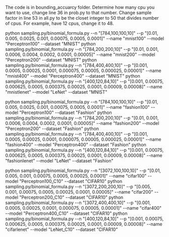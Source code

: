 The code is in bounding_accuarcy folder.
Determine how many cpu you want to use, change line 36 in prob.py to that number. Change sample factor in line 53 in all.py to be the closet integer to 50 that divides number of cpus. For example, have 12 cpus, change it to 48.

python sampling.py/binomial_formula.py --n "[784,100,100,10]" --p "[0.01, 0.005, 0.0025, 0.001, 0.00075, 0.0005, 0.0001]" --name "mnist100" --model "Perceptron100" --dataset "MNIST"
python sampling.py/binomial_formula.py --n "[784,200,200,10]" --p "[0.01, 0.001, 0.0006, 0.0004, 0.0002, 0.0001, 0.00005]" --name "mnist200" --model "Perceptron200" --dataset "MNIST"
python sampling.py/binomial_formula.py --n "[784,400,400,10]" --p "[0.001, 0.0005, 0.00025, 0.0001, 0.000075, 0.00005, 0.000025, 0.00001]" --name "mnist400" --model "Perceptron400" --dataset "MNIST"
python sampling.py/binomial_formula.py --n "[400,120,84,10]" --p "[0.001, 0.00075, 0.000625, 0.0005, 0.000375, 0.00025, 0.0001, 0.00009, 0.00008]" --name "mnistlenet" --model "LeNet" --dataset "MNIST"

python sampling.py/binomial_formula.py --n "[784,100,100,10]" --p "[0.01, 0.005, 0.0025, 0.001, 0.00075, 0.0005, 0.0001]" --name "fashion100" --model "Perceptron100" --dataset "Fashion"
python sampling.py/binomial_formula.py --n "[784,200,200,10]" --p "[0.01, 0.001, 0.0006, 0.0004, 0.0002, 0.0001, 0.00005]" --name "fashion200" --model "Perceptron200" --dataset "Fashion"
python sampling.py/binomial_formula.py --n "[784,400,400,10]" --p "[0.001, 0.0005, 0.00025, 0.0001, 0.000075, 0.00005, 0.000025, 0.00001]" --name "fashion400" --model "Perceptron400" --dataset "Fashion"
python sampling.py/binomial_formula.py --n "[400,120,84,10]" --p "[0.001, 0.00075, 0.000625, 0.0005, 0.000375, 0.00025, 0.0001, 0.00009, 0.00008]"  --name "fashionlenet" --model "LeNet" --dataset "Fashion"

python sampling.py/binomial_formula.py --n "[3072,100,100,10]" --p "[0.01, 0.005, 0.001, 0.00075, 0.0005, 0.00025, 0.0001]" --name "cifar100" --model "Perceptron100_C10" --dataset "CIFAR10"
python sampling.py/binomial_formula.py --n "[3072,200,200,10]" --p "[0.005, 0.001, 0.00075, 0.0005, 0.00025, 0.0001, 0.00005]" --name "cifar200" --model "Perceptron200_C10" --dataset "CIFAR10"
python sampling.py/binomial_formula.py --n "[3072,400,400,10]" --p "[0.001, 0.0005, 0.00025, 0.0001, 0.000075, 0.00005, 0.00001]" --name "cifar400" --model "Perceptron400_C10" --dataset "CIFAR10"
python sampling.py/binomial_formula.py --n "[400,120,84,10]" --p "[0.001, 0.00075, 0.000625, 0.0005, 0.000375, 0.00025, 0.0001, 0.00009, 0.00008]"  --name "cifarlenet" --model "LeNet_C10" --dataset "CIFAR10"

